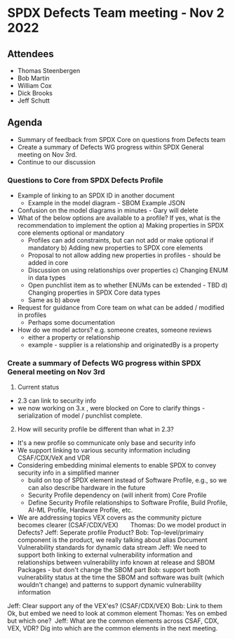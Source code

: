 # SPDX Defects Team meeting - Nov 2 2022

## Attendees
* Thomas Steenbergen
* Bob Martin
* William Cox
* Dick Brooks
* Jeff Schutt

## Agenda
* Summary of feedback from SPDX Core on questions from Defects team
* Create a summary of Defects WG progress within SPDX General meeting on Nov 3rd.
* Continue to our discussion

### Questions to Core from SPDX Defects Profile
* Example of linking to an SPDX ID in another document
  * Example in the model diagram - SBOM Example JSON
* Confusion on the model diagrams in minutes - Gary will delete
* What of the below options are available to a profile? If yes, what is the recommendation to implement the option
  a) Making properties in SPDX core elements optional or mandatory
    * Profiles can add constraints, but can not add or make optional if mandatory
  b) Adding new properties to SPDX core elements
    * Proposal to not allow adding new properties in profiles - should be added in core
    * Discussion on using relationships over properties
  c) Changing ENUM in data types
    * Open punchlist item as to whether ENUMs can be extended - TBD
  d) Changing properties in SPDX Core data types
    * Same as b) above
* Request for guidance from Core team on what can be added / modified in profiles
  * Perhaps some documentation
* How do we model actors?  e.g. someone creates, someone reviews
  * either a property or relationship
  * example - supplier is a relationship and originatedBy is a property

### Create a summary of Defects WG progress within SPDX General meeting on Nov 3rd

1. Current status 
  * 2.3 can link to security info 
  * we now working on 3.x , were blocked on Core to clarify things - serialization of model / punchlist complete.
2. How will security profile be different than what in 2.3?
  * It's a new profile so communicate only base and security info
  * We support linking to various security information including CSAF/CDX/VeX and VDR
  * Considering embedding minimal elements to enable SPDX to convey security info in a simplified manner 
    *  build on top of SPDX element instead of Software Profile, e.g., so we can also describe hardware in the future
    * Security Profile dependency on (will inherit from) Core Profile
    * Define Security Profile relationships to Software Profile, Build Profile, AI-ML Profile, Hardware Profile, etc.
  * We are addressing topics VEX covers as the community picture becomes clearer (CSAF/CDX/VEX)
  
  
Thomas: Do we model product in Defects?
Jeff: Seperate profile Product?
Bob: Top-level/primairy component is the product, we really talking about alias
Document Vulnerability standards for dynamic data stream
Jeff: We need to support both linking to external vulnerability information and relationships between vulnerability info known at release and SBOM Packages - but don't change the SBOM part
Bob: support both vulnerability status at the time the SBOM and software was built (which wouldn't change) and patterns to support dynamic vulnerability information

Jeff: Clear support any of the VEX'es? (CSAF/CDX/VEX)
Bob: Link to them Ok, but embed we need to look at common element
Thomas: Yes on embed but which one? 
Jeff: What are the common elements across CSAF, CDX, VEX, VDR? Dig into which are the common elements in the next meeting.
